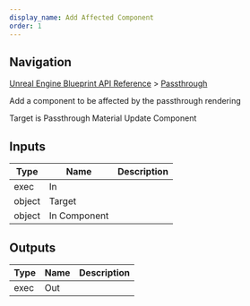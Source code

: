 ```yaml
---
display_name: Add Affected Component
order: 1
---
```

## Navigation

[Unreal Engine Blueprint API Reference](https://dev.epicgames.com/documentation/en-us/unreal-engine/BlueprintAPI) > [Passthrough](https://dev.epicgames.com/documentation/en-us/unreal-engine/BlueprintAPI/Passthrough)

Add a component to be affected by the passthrough rendering

Target is Passthrough Material Update Component

## Inputs

| Type | Name | Description |
| --- | --- | --- |
| exec | In |  |
| object | Target |  |
| object | In Component |  |

## Outputs

| Type | Name | Description |
| --- | --- | --- |
| exec | Out |  |
